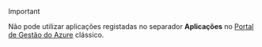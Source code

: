 > [!IMPORTANT]
> Não pode utilizar aplicações registadas no separador **Aplicações** no [Portal de Gestão do Azure](https://manage.windowsazure.com/) clássico.
> 
> 



<!--HONumber=Nov16_HO2-->


